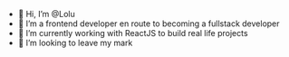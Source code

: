 - 👋 Hi, I’m @Lolu
- 👀 I’m a frontend developer en route to becoming a fullstack developer
- 🌱 I’m currently working with ReactJS to build real life projects
- 💞️ I’m looking to leave my mark

<!---
Lolu-Abel/Lolu-Abel is a ✨ special ✨ repository because its `README.md` (this file) appears on your GitHub profile.
You can click the Preview link to take a look at your changes.
--->

